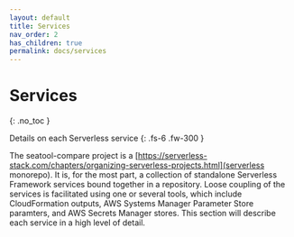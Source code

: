 ```yaml
---
layout: default
title: Services
nav_order: 2
has_children: true
permalink: docs/services
---
```


# Services
{: .no_toc }

Details on each Serverless service
{: .fs-6 .fw-300 }

The seatool-compare project is a [https://serverless-stack.com/chapters/organizing-serverless-projects.html](serverless monorepo). It is, for the most part, a collection of standalone Serverless Framework services bound together in a repository. Loose coupling of the services is facilitated using one or several tools, which include CloudFormation outputs, AWS Systems Manager Parameter Store paramters, and AWS Secrets Manager stores. This section will describe each service in a high level of detail.
